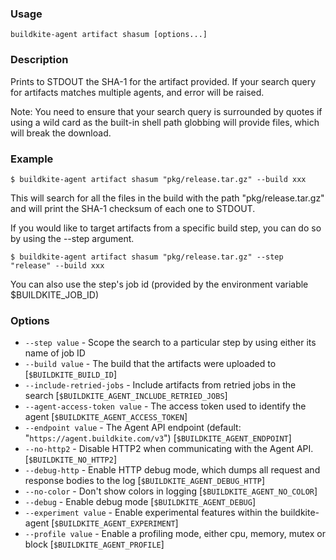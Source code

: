 <!--
  _____   ____    _   _  ____ _______   ______ _____ _____ _______ 
 |  __ \ / __ \  | \ | |/ __ \__   __| |  ____|  __ \_   _|__   __|
 | |  | | |  | | |  \| | |  | | | |    | |__  | |  | || |    | |   
 | |  | | |  | | | . ` | |  | | | |    |  __| | |  | || |    | |   
 | |__| | |__| | | |\  | |__| | | |    | |____| |__| || |_   | |   
 |_____/ \____/  |_| \_|\____/  |_|    |______|_____/_____|  |_|   

This file is auto-generated by script/update-agent-help.sh, please update the
agent CLI help in https://github.com/buildkite/agent and run the generation
script.

-->

### Usage

`buildkite-agent artifact shasum [options...]`

### Description

Prints to STDOUT the SHA-1 for the artifact provided. If your search query
for artifacts matches multiple agents, and error will be raised.

Note: You need to ensure that your search query is surrounded by quotes if
using a wild card as the built-in shell path globbing will provide files,
which will break the download.

### Example

    $ buildkite-agent artifact shasum "pkg/release.tar.gz" --build xxx

This will search for all the files in the build with the path "pkg/release.tar.gz" and will
print the SHA-1 checksum of each one to STDOUT.

If you would like to target artifacts from a specific build step, you can do
so by using the --step argument.

    $ buildkite-agent artifact shasum "pkg/release.tar.gz" --step "release" --build xxx

You can also use the step's job id (provided by the environment variable $BUILDKITE_JOB_ID)

### Options

* `--step value` - Scope the search to a particular step by using either its name of job ID
* `--build value` - The build that the artifacts were uploaded to [`$BUILDKITE_BUILD_ID`]
* `--include-retried-jobs` - Include artifacts from retried jobs in the search [`$BUILDKITE_AGENT_INCLUDE_RETRIED_JOBS`]
* `--agent-access-token value` - The access token used to identify the agent [`$BUILDKITE_AGENT_ACCESS_TOKEN`]
* `--endpoint value` - The Agent API endpoint (default: "`https://agent.buildkite.com/v3`") [`$BUILDKITE_AGENT_ENDPOINT`]
* `--no-http2` - Disable HTTP2 when communicating with the Agent API. [`$BUILDKITE_NO_HTTP2`]
* `--debug-http` - Enable HTTP debug mode, which dumps all request and response bodies to the log [`$BUILDKITE_AGENT_DEBUG_HTTP`]
* `--no-color` - Don't show colors in logging [`$BUILDKITE_AGENT_NO_COLOR`]
* `--debug` - Enable debug mode [`$BUILDKITE_AGENT_DEBUG`]
* `--experiment value` - Enable experimental features within the buildkite-agent [`$BUILDKITE_AGENT_EXPERIMENT`]
* `--profile value` - Enable a profiling mode, either cpu, memory, mutex or block [`$BUILDKITE_AGENT_PROFILE`]

